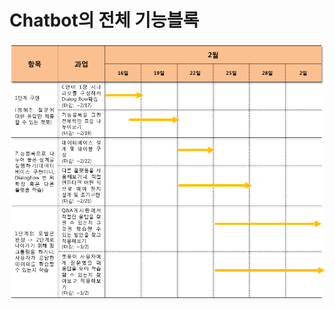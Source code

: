 # Chatbot의 전체 기능블록
<img src=https://github.com/kojihun/Chatbot/blob/master/1.%20Dialogflow/2%EC%9B%94%20%EC%9D%BC%EC%A0%95%ED%91%9C.PNG>
